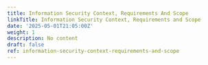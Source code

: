 ```yaml
---
title: Information Security Context, Requirements And Scope
linkTitle: Information Security Context, Requirements and Scope
date: '2025-05-01T21:05:00Z'
weight: 1
description: No content
draft: false
ref: information-security-context-requirements-and-scope
---
```


